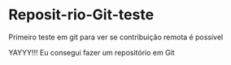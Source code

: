 # Reposit-rio-Git-teste
Primeiro teste em git para ver se contribuição remota é possível

YAYYY!!! Eu consegui fazer um repositório em Git
